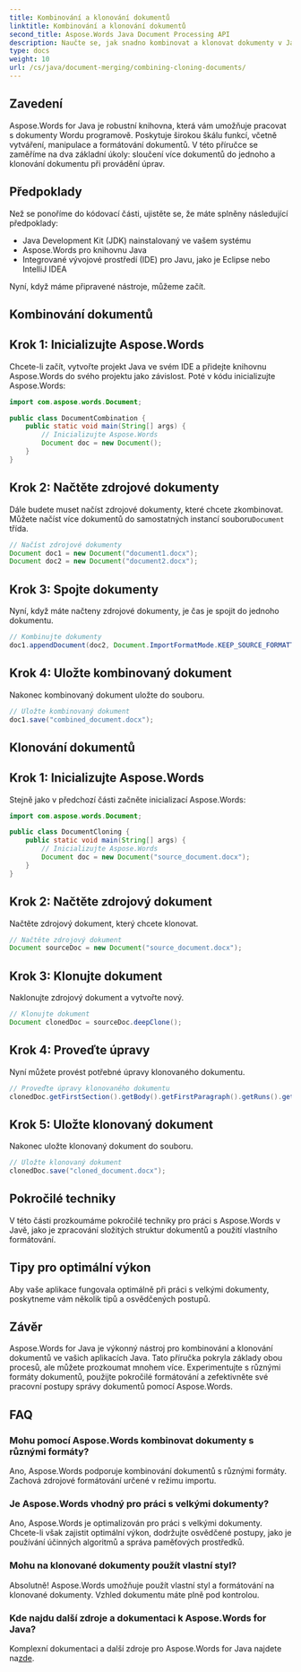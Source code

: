 ```yaml
---
title: Kombinování a klonování dokumentů
linktitle: Kombinování a klonování dokumentů
second_title: Aspose.Words Java Document Processing API
description: Naučte se, jak snadno kombinovat a klonovat dokumenty v Javě pomocí Aspose.Words. Tento průvodce krok za krokem obsahuje vše, co potřebujete vědět.
type: docs
weight: 10
url: /cs/java/document-merging/combining-cloning-documents/
---
```


## Zavedení

Aspose.Words for Java je robustní knihovna, která vám umožňuje pracovat s dokumenty Wordu programově. Poskytuje širokou škálu funkcí, včetně vytváření, manipulace a formátování dokumentů. V této příručce se zaměříme na dva základní úkoly: sloučení více dokumentů do jednoho a klonování dokumentu při provádění úprav.

## Předpoklady

Než se ponoříme do kódovací části, ujistěte se, že máte splněny následující předpoklady:

- Java Development Kit (JDK) nainstalovaný ve vašem systému
- Aspose.Words pro knihovnu Java
- Integrované vývojové prostředí (IDE) pro Javu, jako je Eclipse nebo IntelliJ IDEA

Nyní, když máme připravené nástroje, můžeme začít.

## Kombinování dokumentů

## Krok 1: Inicializujte Aspose.Words

Chcete-li začít, vytvořte projekt Java ve svém IDE a přidejte knihovnu Aspose.Words do svého projektu jako závislost. Poté v kódu inicializujte Aspose.Words:

```java
import com.aspose.words.Document;

public class DocumentCombination {
    public static void main(String[] args) {
        // Inicializujte Aspose.Words
        Document doc = new Document();
    }
}
```

## Krok 2: Načtěte zdrojové dokumenty

Dále budete muset načíst zdrojové dokumenty, které chcete zkombinovat. Můžete načíst více dokumentů do samostatných instancí souboru`Document` třída.

```java
// Načíst zdrojové dokumenty
Document doc1 = new Document("document1.docx");
Document doc2 = new Document("document2.docx");
```

## Krok 3: Spojte dokumenty

Nyní, když máte načteny zdrojové dokumenty, je čas je spojit do jednoho dokumentu.

```java
// Kombinujte dokumenty
doc1.appendDocument(doc2, Document.ImportFormatMode.KEEP_SOURCE_FORMATTING);
```

## Krok 4: Uložte kombinovaný dokument

Nakonec kombinovaný dokument uložte do souboru.

```java
// Uložte kombinovaný dokument
doc1.save("combined_document.docx");
```

## Klonování dokumentů

## Krok 1: Inicializujte Aspose.Words

Stejně jako v předchozí části začněte inicializací Aspose.Words:

```java
import com.aspose.words.Document;

public class DocumentCloning {
    public static void main(String[] args) {
        // Inicializujte Aspose.Words
        Document doc = new Document("source_document.docx");
    }
}
```

## Krok 2: Načtěte zdrojový dokument

Načtěte zdrojový dokument, který chcete klonovat.

```java
// Načtěte zdrojový dokument
Document sourceDoc = new Document("source_document.docx");
```

## Krok 3: Klonujte dokument

Naklonujte zdrojový dokument a vytvořte nový.

```java
// Klonujte dokument
Document clonedDoc = sourceDoc.deepClone();
```

## Krok 4: Proveďte úpravy

Nyní můžete provést potřebné úpravy klonovaného dokumentu.

```java
// Proveďte úpravy klonovaného dokumentu
clonedDoc.getFirstSection().getBody().getFirstParagraph().getRuns().get(0).setText("Modified Content");
```

## Krok 5: Uložte klonovaný dokument

Nakonec uložte klonovaný dokument do souboru.

```java
// Uložte klonovaný dokument
clonedDoc.save("cloned_document.docx");
```

## Pokročilé techniky

V této části prozkoumáme pokročilé techniky pro práci s Aspose.Words v Javě, jako je zpracování složitých struktur dokumentů a použití vlastního formátování.

## Tipy pro optimální výkon

Aby vaše aplikace fungovala optimálně při práci s velkými dokumenty, poskytneme vám několik tipů a osvědčených postupů.

## Závěr

Aspose.Words for Java je výkonný nástroj pro kombinování a klonování dokumentů ve vašich aplikacích Java. Tato příručka pokryla základy obou procesů, ale můžete prozkoumat mnohem více. Experimentujte s různými formáty dokumentů, použijte pokročilé formátování a zefektivněte své pracovní postupy správy dokumentů pomocí Aspose.Words.

## FAQ

### Mohu pomocí Aspose.Words kombinovat dokumenty s různými formáty?

Ano, Aspose.Words podporuje kombinování dokumentů s různými formáty. Zachová zdrojové formátování určené v režimu importu.

### Je Aspose.Words vhodný pro práci s velkými dokumenty?

Ano, Aspose.Words je optimalizován pro práci s velkými dokumenty. Chcete-li však zajistit optimální výkon, dodržujte osvědčené postupy, jako je používání účinných algoritmů a správa paměťových prostředků.

### Mohu na klonované dokumenty použít vlastní styl?

Absolutně! Aspose.Words umožňuje použít vlastní styl a formátování na klonované dokumenty. Vzhled dokumentu máte plně pod kontrolou.

### Kde najdu další zdroje a dokumentaci k Aspose.Words for Java?

 Komplexní dokumentaci a další zdroje pro Aspose.Words for Java najdete na[zde](https://reference.aspose.com/words/java/).